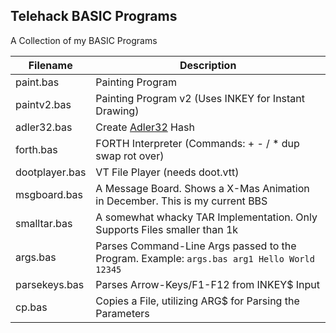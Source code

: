 ﻿## Telehack BASIC Programs
A Collection of my BASIC Programs

| Filename       | Description                                                                                |
| -------------- | ------------------------------------------------------------------------------------------ |
| paint.bas      | Painting Program                                                                           |
| paintv2.bas    | Painting Program v2 (Uses INKEY for Instant Drawing)                                       |
| adler32.bas    | Create [Adler32](https://en.wikipedia.org/wiki/Adler-32) Hash                              |
| forth.bas      | FORTH Interpreter (Commands: + - / * dup swap rot over)                                    |
| dootplayer.bas | VT File Player (needs doot.vtt)                                                            |
| msgboard.bas   | A Message Board. Shows a X-Mas Animation in December. This is my current BBS               |
| smalltar.bas   | A somewhat whacky TAR Implementation. Only Supports Files smaller than 1k                  |
| args.bas       | Parses Command-Line Args passed to the Program. Example: `args.bas arg1 Hello World 12345` |
| parsekeys.bas  | Parses Arrow-Keys/F1-F12 from INKEY$ Input                                                 |
| cp.bas         | Copies a File, utilizing ARG$ for Parsing the Parameters                                   |
